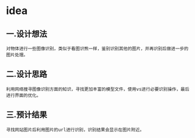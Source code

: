 # idea
## 一.设计想法
    对物体进行一些图像识别，类似于看图识熊一样，鉴别识别其他的图片，并再识别后做进一步的图片处理。
## 二.设计思路
    利用网络搜寻图像识别方面的知识，寻找更加丰富的模型文件，使用vs进行必要识别操作，最后进行界面的优化。
## 三.预计结果
    寻找网站图片后利用图片的url进行识别，识别结果会显示在图片附近。
